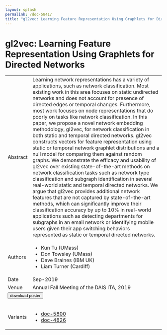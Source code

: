 ```yaml
---
layout: splash
permalink: /doc-5841/
title: "gl2vec: Learning Feature Representation Using Graphlets for Directed Networks"
---
```


# gl2vec: Learning Feature Representation Using Graphlets for Directed Networks

<table>
    <tbody>
    <tr>
        <td>Abstract</td>
        <td>Learning network representations has a variety of applications, such as network classification. Most existing work in this area focuses on static undirected networks and does not account for presence of directed edges or temporal changes. Furthermore, most work focuses on node representations that do poorly on tasks like network classification. In this paper, we propose a novel network embedding methodology, gl2vec, for network classification in both static and temporal directed networks. gl2vec constructs vectors for feature representation using static or temporal network graphlet distributions and a null model for comparing them against random graphs. We demonstrate the efficacy and usability of gl2vec over existing state-of-the-art methods on network classification tasks such as network type classification and subgraph identification in several real-world static and temporal directed networks. We argue that gl2vec provides additional network features that are not captured by state-of-the-art methods, which can significantly improve their classification accuracy by up to 10% in real-world applications such as detecting departments for subgraphs in an email network or identifying mobile users given their app switching behaviors represented as static or temporal directed networks.</td>
    </tr>
    <tr>
        <td>Authors</td>
        <td>
            <ul>
                <li>Kun Tu (UMass)</li>
                <li>Don Towsley (UMass)</li>
                <li>Dave Braines (IBM UK)</li>
                <li>Liam Turner (Cardiff)</li>
            </ul>
        </td>
    </tr>
    <tr>
        <td>Date</td>
        <td>Sep-2019</td>
    </tr>
    <tr>
        <td>Venue</td>
        <td>Annual Fall Meeting of the DAIS ITA, 2019</td>
    </tr>
        <tr>
            <td colspan="2">
                <form method="get" action="https://dais-ita.org/sites/default/files/3923_poster.pdf">
                    <button type="submit">download poster</button>
                </form>
            </td>
        </tr>
        <tr>
            <td>Variants</td>
            <td>
                <ul>
                    <li><a href="${varId}">doc-5800</a></li>
                    <li><a href="${varId}">doc-4826</a></li>
                </ul>
            </td>
        </tr>
    </tbody>
</table>
